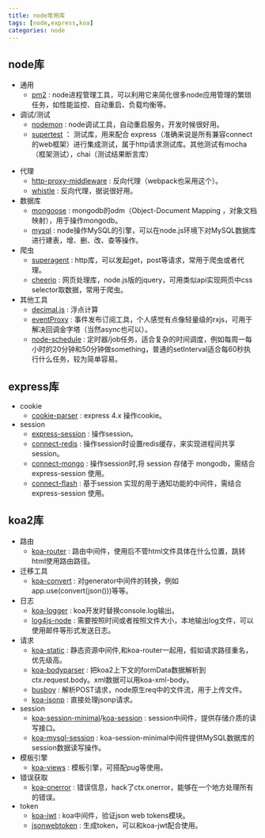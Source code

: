 ```yaml
---
title: node常用库
tags: [node,express,koa]
categories: node
---
```


## node库
* 通用
    * [pm2](http://pm2.keymetrics.io) : node进程管理工具，可以利用它来简化很多node应用管理的繁琐任务，如性能监控、自动重启、负载均衡等。
* 调试/测试
    * [nodemon](https://github.com/remy/nodemon) : node调试工具，自动重启服务，开发时候很好用。
    * [supertest](https://github.com/tj/supertest) ： 测试库，用来配合 express（准确来说是所有兼容connect的web框架）进行集成测试，属于http请求测试库。其他测试有mocha（框架测试），chai（测试结果断言库）
<!--more-->
* 代理
    * [http-proxy-middleware](https://github.com/chimurai/http-proxy-middleware) : 反向代理（webpack也采用这个）。
    * [whistle](https://github.com/avwo/whistle) : 反向代理，据说很好用。
* 数据库
    * [mongoose](http://mongoosejs.com/docs/guide.html) : mongodb的odm（Object-Document Mapping ，对象文档映射），用于操作mongodb。
    * [mysql](https://github.com/mysqljs/mysql) : node操作MySQL的引擎，可以在node.js环境下对MySQL数据库进行建表，增、删、改、查等操作。
* 爬虫
    * [superagent](https://visionmedia.github.io/superagent/) : http库，可以发起get，post等请求，常用于爬虫或者代理。
    * [cheerio](https://github.com/cheeriojs/cheerio) : 网页处理库，node.js版的jquery，可用类似api实现网页中css selector取数据，常用于爬虫。
* 其他工具
    * [decimal.js](https://github.com/MikeMcl/decimal.js) : 浮点计算
    * [eventProxy](https://github.com/JacksonTian/eventproxy) : 事件发布订阅工具，个人感觉有点像轻量级的rxjs，可用于解决回调金字塔（当然async也可以）。
    * [node-schedule](https://github.com/node-schedule/node-schedule) : 定时器/job任务，适合复杂的时间调度，例如每周一每小时的20分钟和50分钟做something，普通的setInterval适合每60秒执行什么任务，较为简单容易。

## express库
* cookie
    * [cookie-parser](https://github.com/expressjs/cookie-parser) : express 4.x 操作cookie。
* session
    * [express-session](https://github.com/expressjs/session) : 操作session。
    * [connect-redis](https://github.com/tj/connect-redis) :  操作session时设置redis缓存，来实现进程间共享session。
    * [connect-mongo](https://www.npmjs.com/package/connect-mongo) :  操作session时,将 session 存储于 mongodb，需结合 express-session 使用。
    * [connect-flash](https://www.npmjs.com/package/connect-flash) : 基于session 实现的用于通知功能的中间件，需结合 express-session 使用。

## koa2库
* 路由
    * [koa-router](https://github.com/alexmingoia/koa-router) : 路由中间件，使用后不管html文件具体在什么位置，跳转html使用路由路径。
* 迁移工具
    * [koa-convert](https://github.com/koajs/convert) : 对generator中间件的转换，例如 app.use(convert(json()))等等。
* 日志
    * [koa-logger](https://github.com/koajs/logger) : koa开发时替换console.log输出。
    * [log4js-node](https://github.com/log4js-node/log4js-node) : 需要按照时间或者按照文件大小，本地输出log文件，可以使用邮件等形式发送日志。
* 请求
    * [koa-static](https://github.com/koajs/static) : 静态资源中间件,和koa-router一起用，假如请求路径重名，优先级高。
    * [koa-bodyparser](https://github.com/koajs/bodyparser) : 把koa2上下文的formData数据解析到ctx.request.body。xml数据可以用koa-xml-body。
    * [busboy](https://github.com/mscdex/busboy) : 解析POST请求，node原生req中的文件流，用于上传文件。
    * [koa-jsonp](https://github.com/queckezz/koa-views) : 直接处理jsonp请求。
* session
    * [koa-session-minimal](https://github.com/longztian/koa-session-minimal)/[koa-session](https://github.com/koajs/session) : session中间件，提供存储介质的读写接口。
    * [koa-mysql-session](https://github.com/tb01923/koa-mysql-session) : koa-session-minimal中间件提供MySQL数据库的session数据读写操作。
* 模板引擎
    * [koa-views](https://github.com/queckezz/koa-views) : 模板引擎，可搭配pug等使用。
* 错误获取
    * [koa-onerror](https://github.com/koajs/onerror) : 错误信息，hack了ctx.onerror，能够在一个地方处理所有的错误。
* token
    * [koa-jwt](https://github.com/haorui/koa-jwt) : koa中间件，验证json web tokens模块。
    * [jsonwebtoken](https://github.com/koajs/onerror) : 生成token，可以和koa-jwt配合使用。
